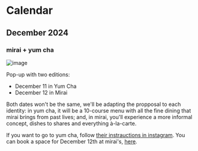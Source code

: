 # Calendar

## December 2024

### mirai + yum cha

![image](/assets/pop-up-yumcha-12-2024.png)

Pop-up with two editions:

- December 11 in Yum Cha
- December 12 in Mirai

Both dates won't be the same, we'll be adapting the propposal to each identity: in yum cha, it will be a 10-course menu with all the fine dining that mirai brings from past lives; and, in mirai, you'll experience a more informal concept, dishes to shares and everything à-la-carte.

If you want to go to yum cha, follow [their instrauctions in instagram](). You can book a space for December 12th at mirai's, [here](https://tienda.miraifoodlab.cl/product/yum-cha-mirai-pop-up).
